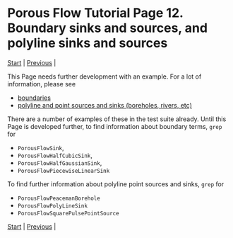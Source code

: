 # Porous Flow Tutorial Page 12.  Boundary sinks and sources, and polyline sinks and sources

[Start](/porous_flow/tutorial_00.md) |
[Previous](/porous_flow/tutorial_11.md) |

This Page needs further development with an example.  For a lot of information, please see

 - [boundaries](/porous_flow/boundaries.md)
 - [polyline and point sources and sinks (boreholes, rivers, etc)](/porous_flow/sinks.md)

There are a number of examples of these in the test suite already.  Until this Page is developed further, to find information about boundary terms, `grep` for

 - `PorousFlowSink`,
 - `PorousFlowHalfCubicSink`,
 - `PorousFlowHalfGaussianSink`,
 - `PorousFlowPiecewiseLinearSink`
 
To find further information about polyline point sources and sinks, `grep` for

 - `PorousFlowPeacemanBorehole`
 - `PorousFlowPolyLineSink`
 - `PorousFlowSquarePulsePointSource`

[Start](/porous_flow/tutorial_00.md) |
[Previous](/porous_flow/tutorial_11.md) |
